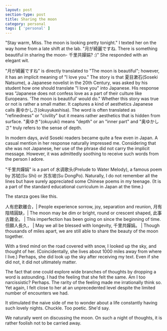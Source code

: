```yaml
---
layout: post
section-type: post
title: Sharing the moon
category: personal
tags: [ 'personal' ]
---
```

"Stay warm, Miss. The moon is looking pretty tonight." I texted her on the way home from a late shift at the lab.
"月が綺麗ですね. There is something beautiful in sharing the moon- 千里共嬋娟? :)" She responded with an elegant wit. 

"月が綺麗ですね" is directly translated to "The moon is beautiful"; however, it has an implicit meaning of "I love you." 
The story is that 夏目漱石(Soseki Natsume), a Japanese novelist in the 20th Century, was asked by his student how one should translate "I love you" into Japanese.
His response was "Japanese does not confess love as a part of their culture like Europeans. 'The moon is beautiful' would do."
Whether this story was true or not is rather a small matter. It captures a kind of aesthetics Japanese calls 奥ゆかしさ(okuyukashisa). 
The word is often translated as "refinedness" or "civility" but it means rather aesthetics that is hidden from surface.
"奥ゆき"(okuyuki) means "depth" or an "inner part" and "奥ゆかしさ" truly refers to the sense of depth. 

In modern days, avid Soseki readers became quite a few even in Japan. A casual mention in her response naturally impressed me.
Considering that she was not Japanese, her use of the phrase did not carry the implicit message. 
However, it was admittedly soothing to receive such words from the person I adore.

"千里共嬋娟" is a part of 水调歌头(Prelude to Water Melody), a famous poem by 苏轼(Su Shi) or 苏东坡(Su DongPo). 
Naturally, I do not remember all the lines but have surely appreciated some Chinese poems in my teenage. 
(It is a part of the standard educational curriculum in Japan at the time.) 

The stanza goes like this.

人有悲歡離合，| People experience sorrow, joy, separation and reunion,
月有陰晴圓缺，| The moon may be dim or bright, round or crescent shaped,
此事古難全。 | This imperfection has been going on since the beginning of time.
但願人長久， | May we all be blessed with longevity,
千里共嬋娟。 | Though thousands of miles apart, we are still able to share the beauty of the moon together.


With a tired mind on the road covered with snow, I looked up the sky, and thought of her. 
(Coincidentally, she lives about 1000 miles away from where I live.)
Perhaps, she did look up the sky after receiving my text. Even if she did not, it did not ultimately matter.

The fact that one could explore wide branches of thoughts by dropping a word is astounding. 
I had the feeling that she felt the same. Am I too narcissistic? 
Perhaps. The rarity of the feeling made me irrationally think so.
Yet again, I felt close to her at an unprecedented level despite the limited number of encounters we had.

It stimulated the naive side of me to wonder about a life constantly having such lovely nights.
Chuckle. Too poetic. She'd say.


We naturally went on discussing the moon. On such a night of thoughts, it is rather foolish not to be carried away.